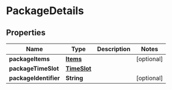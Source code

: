 
# PackageDetails

## Properties
Name | Type | Description | Notes
------------ | ------------- | ------------- | -------------
**packageItems** | [**Items**](Items.md) |  |  [optional]
**packageTimeSlot** | [**TimeSlot**](TimeSlot.md) |  | 
**packageIdentifier** | **String** |  |  [optional]



